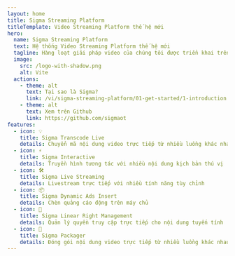 ```yaml
---
layout: home
title: Sigma Streaming Platform
titleTemplate: Video Streaming Platform thế hệ mới
hero:
  name: Sigma Streaming Platform
  text: Hệ thống Video Streaming Platform thế hệ mới
  tagline: Hàng loạt giải pháp video của chúng tôi được triển khai trên toàn cầu tại các doanh nghiệp, công ty truyền thông, nhà cung cấp dịch vụ, tận dụng video để dạy, học, giao tiếp, cộng tác và giải trí.
  image:
    src: /logo-with-shadow.png
    alt: Vite
  actions:
    - theme: alt
      text: Tại sao là Sigma?
      link: /vi/sigma-streaming-platform/01-get-started/1-introduction
    - theme: alt
      text: Xem trên Github
      link: https://github.com/sigmaot
features:
  - icon: 💡
    title: Sigma Transcode Live
    details: Chuyển mã nội dung video trực tiếp từ nhiều luồng khác nhau
  - icon: ⚡️
    title: Sigma Interactive
    details: Truyền hình tương tác với nhiều nội dung kịch bản thú vị
  - icon: 🛠️
    title: Sigma Live Streaming
    details: Livestream trực tiếp với nhiều tính năng tùy chỉnh
  - icon: 📦
    title: Sigma Dynamic Ads Insert
    details: Chèn quảng cáo động trên máy chủ
  - icon: 🔩
    title: Sigma Linear Right Management
    details: Quản lý quyền truy cập trực tiếp cho nội dung tuyến tính
  - icon: 🔑
    title: Sigma Packager
    details: Đóng gói nội dung video trực tiếp từ nhiều luồng khác nhau
---
```

